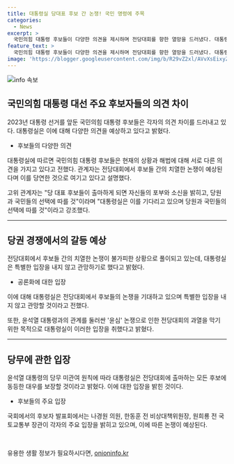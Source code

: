 ```yaml
---
title: 대통령실 당대표 후보 간 논쟁! 국민 명령에 주목
categories:
  - News
excerpt: >
  국민의힘 대통령 후보들이 다양한 의견을 제시하며 전당대회를 향한 열망을 드러냈다. 대통령실은 후보들의 강력한 논쟁을 예상하고 있다고 전했으며, 공산서와 국민들의 선택에 따를 것이라 강조했다. 이들은 특검법, 당정관계 등의 현안을 두고 입장을 밝히고 있으며, 선거가 과열될 경우 윤석열 대통령과의 관계를 차단하려는 입장으로 풀이된다. 의원과 장관들은 특검법 관련 발의와 당정관계에 대해 입장 차를 보였다.
feature_text: >
  국민의힘 대통령 후보들이 다양한 의견을 제시하며 전당대회를 향한 열망을 드러냈다. 대통령실은 후보들의 강력한 논쟁을 예상하고 있다고 전했으며, 공산서와 국민들의 선택에 따를 것이라 강조했다. 이들은 특검법, 당정관계 등의 현안을 두고 입장을 밝히고 있으며, 선거가 과열될 경우 윤석열 대통령과의 관계를 차단하려는 입장으로 풀이된다. 의원과 장관들은 특검법 관련 발의와 당정관계에 대해 입장 차를 보였다.
image: 'https://blogger.googleusercontent.com/img/b/R29vZ2xl/AVvXsEixyZcFfHzMRdzZMjFBmAUKJYCLCGyLL1o632UiGVXcaFdKo_bkvkuCioo0uUKlGfBVcT3P84aROyZIXSBEx3Aw5nCQ3pTgDom1WDC4m8eifvWiAmWEEVb4x6G_l8C0QH225ldMjyaFvpxGEBGNO37VmDTDMHGhJPq73UglMfDca1-0aw/s1600/blogspot.png'
---
```


<p><img src="https://blogger.googleusercontent.com/img/b/R29vZ2xl/AVvXsEixyZcFfHzMRdzZMjFBmAUKJYCLCGyLL1o632UiGVXcaFdKo_bkvkuCioo0uUKlGfBVcT3P84aROyZIXSBEx3Aw5nCQ3pTgDom1WDC4m8eifvWiAmWEEVb4x6G_l8C0QH225ldMjyaFvpxGEBGNO37VmDTDMHGhJPq73UglMfDca1-0aw/s1600/blogspot.png" alt="info 속보" /></p>

<h2 data-ke-size="size26">국민의힘 대통령 대선 주요 후보자들의 의견 차이</h2>

<p data-ke-size="size16">2023년 대통령 선거를 앞둔 국민의힘 대통령 후보들은 각자의 의견 차이를 드러내고 있다. 대통령실은 이에 대해 다양한 의견을 예상하고 있다고 밝혔다.</p>

<ul>
<li>후보들의 다양한 의견</li>
</ul>

<p data-ke-size="size16">대통령실에 따르면 국민의힘 대통령 후보들은 현재의 상황과 해법에 대해 서로 다른 의견을 가지고 있다고 전했다. 관계자는 전당대회에서 후보들 간의 치열한 논쟁이 예상된다며 이를 당연한 것으로 여기고 있다고 설명했다.</p>

<p data-ke-size="size16">고위 관계자는 "당 대표 후보들이 출마하게 되면 자신들의 포부와 소신을 밝히고, 당원과 국민들의 선택에 따를 것"이라며 "대통령실은 이를 기다리고 있으며 당원과 국민들의 선택에 따를 것"이라고 강조했다.</p>

<hr>

<h2 data-ke-size="size26">당권 경쟁에서의 갈등 예상</h2>

<p data-ke-size="size16">전당대회에서 후보들 간의 치열한 논쟁이 불가피한 상황으로 풀이되고 있는데, 대통령실은 특별한 입장을 내지 않고 관망하기로 했다고 밝혔다.</p>

<ul>
<li>공론화에 대한 입장</li>
</ul>

<p data-ke-size="size16">이에 대해 대통령실은 전당대회에서 후보들의 논쟁을 기대하고 있으며 특별한 입장을 내지 않고 관망할 것이라고 전했다.</p>

<p data-ke-size="size16">또한, 윤석열 대통령과의 관계를 둘러싼 '윤심' 논쟁으로 인한 전당대회의 과열을 막기 위한 목적으로 대통령실이 이러한 입장을 취했다고 밝혔다.</p>

<hr>

<h2 data-ke-size="size26">당무에 관한 입장</h2>

<p data-ke-size="size16">윤석열 대통령의 당무 미관여 원칙에 따라 대통령실은 전당대회에 출마하는 모든 후보에 동등한 대우를 보장할 것이라고 밝혔다. 이에 대한 입장을 밝힌 것이다.</p>

<ul>
<li>후보들의 주요 입장</li>
</ul>

<p data-ke-size="size16">국회에서의 후보자 발표회에서는 나경원 의원, 한동훈 전 비상대책위원장, 원희룡 전 국토교통부 장관이 각자의 주요 입장을 밝히고 있으며, 이에 따른 논쟁이 예상된다.</p>

<p data-ke-size="size16">&nbsp;</p>
유용한 생활 정보가 필요하시다면, <a href="https://onioninfo.kr" rel="dofollow">onioninfo.kr</a>


